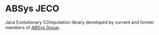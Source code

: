 ABSys JECO
====

Java Evolutionary COmputation library developed by current and former members of <a href="http://bioinspired.dacya.ucm.es/">ABSys Group</a>.


